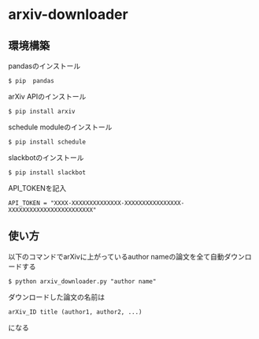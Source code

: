 # arxiv-downloader

## 環境構築

pandasのインストール  

```
$ pip  pandas
```

arXiv APIのインストール

```
$ pip install arxiv
```

schedule moduleのインストール

```
$ pip install schedule
```

slackbotのインストール

```
$ pip install slackbot
```

API_TOKENを記入

```
API_TOKEN = "XXXX-XXXXXXXXXXXXXX-XXXXXXXXXXXXXXXX-XXXXXXXXXXXXXXXXXXXXXXXX"
```

## 使い方

以下のコマンドでarXivに上がっているauthor nameの論文を全て自動ダウンロードする
```
$ python arxiv_downloader.py "author name"
```
ダウンロードした論文の名前は
```
arXiv_ID title (author1, author2, ...)
```
になる
